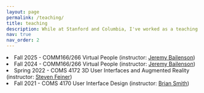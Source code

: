 ```yaml
---
layout: page
permalink: /teaching/
title: teaching
description: While at Stanford and Columbia, I've worked as a teaching assistant for the following courses
nav: true
nav_order: 2
---
```


<li>Fall 2025 - COMM166/266 Virtual People (instructor: <a href="https://vhil.stanford.edu/people/jeremy-bailenson">Jeremy Bailenson</a>)</li>
<li>Fall 2024 - COMM166/266 Virtual People (instructor: <a href="https://vhil.stanford.edu/people/jeremy-bailenson">Jeremy Bailenson</a>)</li>
<li>Spring 2022 - COMS 4172 3D User Interfaces and Augmented Reality (instructor: <a href="http://www.cs.columbia.edu/~feiner/">Steven Feiner</a>)</li>
<li>Fall 2021 - COMS 4170 User Interface Design (instructor:  <a href="http://www.cs.columbia.edu/~brian/">Brian Smith</a>)</li>
